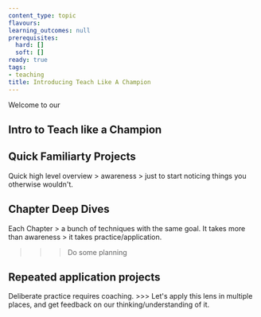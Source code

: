 ```yaml
---
content_type: topic
flavours:
learning_outcomes: null
prerequisites:
  hard: []
  soft: []
ready: true
tags: 
- teaching
title: Introducing Teach Like A Champion
---
```


Welcome to our 

## Intro to Teach like a Champion


## Quick Familiarty Projects
Quick high level overview > awareness > just to start noticing things you otherwise wouldn't. 

## Chapter Deep Dives
Each Chapter > a bunch of techniques with the same goal. 
It takes more than awareness > it takes practice/application. 
>>> Do some planning

## Repeated application projects
Deliberate practice requires coaching. >>> Let's apply this lens in multiple places, and get feedback on our thinking/understanding of it. 